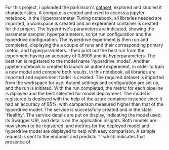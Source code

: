 For this project, i uploaded the parkinson's [dataset](https://archive.ics.uci.edu/ml/machine-learning-databases/parkinsons/), explored and studied it characteristics. A compute is created and used to access
a jupyter notebook. In the Hyperparameter_Tuning notebook, all libraries needed are imported, a workspace
is created and an experiment container is created for the project. The hyperdrive's parameters are indicated, showing the parameter sampler, hyperparameters, script run configuration and the hyperdrive 
configuration. The hyperdrive experiment is then run and completed, displaying the a couple of runs and their 
corresponding primary metric, and hyperparameters. I then print out the best run from the experiment having an accuracy of 0.8909 and its hyperparameters. The best run is registered to the model name 'hyperdrive_model'. Another jupyter notebook is created to launch an automl experiment, in order to train a
new model and compare both results. In this notebook, all libraries are imported and experiment folder is created. The required dataset is imported from the workspace for use. Automl settings and configuration are 
set up, and the run is initiated. With the run completed, the metric for each pipeline is diplayed and the 
best selected for model deployment. The model is registered is deployed with the help of the azure container instance since it had an accuracy of 95%, with comparison measured higher than that of the hyperdrive model.
The service is successfully created and in the state 'Healthy'. The service details are put on display, indicating the model used, its Swagger URI, and details on the application insights. Both models are now shown to be registered, and metrics for the deployed model and hyperdrive model are displayed to help with easy comparison. A sample request is sent to the endpoint and predicts '1' which indicates that presence of 
